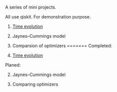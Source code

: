 A series of mini projects.

All use qiskit. For demonstration purpose.

1. [Time evolution](./projects/1_evolution/time_evolution.md)

2. Jaynes–Cummings model

3. Comparsion of optimizers
=======
Completed:

1. [Time evolution](./time_evolution.md)

Planed:

2. Jaynes–Cummings model

3. Comparing optimizers
